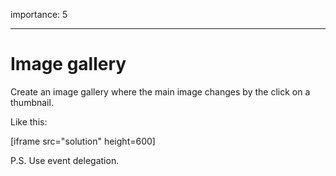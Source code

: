 importance: 5

---

# Image gallery

Create an image gallery where the main image changes by the click on a thumbnail.

Like this:

[iframe src="solution" height=600]

P.S. Use event delegation.
